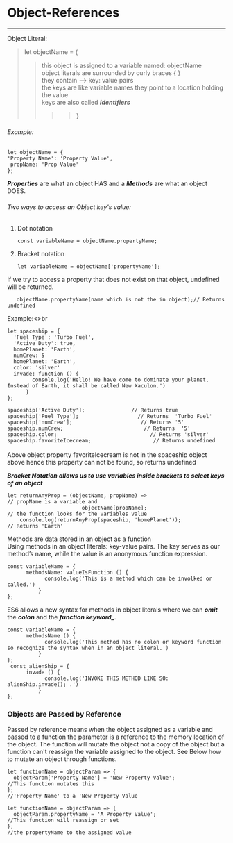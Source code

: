 # Object-References<br>
------
Object Literal: <br>

>let objectName = { <br>
>>this object is assigned to a variable named: objectName <br>
>>object literals are surrounded by curly braces { }<br>
>>they contain --> key: value pairs <br>
>>the keys are like variable names they point to a location holding the value <br>
>>keys are also called ***Identifiers***
>>>>} <br>
###### Example:
    let objectName = {
    'Property Name': 'Property Value',
     propName: 'Prop Value'
    };
  
***Properties*** are what an object HAS and a ***Methods*** are what an object DOES.<br>
###### Two ways to access an Object key's value:<br>
1. Dot notation<br>
   
       const variableName = objectName.propertyName;
2. Bracket notation<br>

       let variableName = objectName['propertyName'];
 

If we try to access a property that does not exist on that object, undefined will be returned.<br>

       objectName.propertyName(name which is not the in object);// Returns undefined

Example:<>br

    let spaceship = {
      'Fuel Type': 'Turbo Fuel',
      'Active Duty': true,
      homePlanet: 'Earth',
      numCrew: 5
      homePlanet: 'Earth',
      color: 'silver'
      invade: function () { 
            console.log('Hello! We have come to dominate your planet. Instead of Earth, it shall be called New Xaculon.')
          }
    };
    
`spaceship['Active Duty'];               // Returns true`<br>
`spaceship['Fuel Type'];                   // Returns  'Turbo Fuel'`<br>
`spaceship['numCrew'];                      // Returns '5'`<br>
`spaceship.numCrew;                          // Returns  '5'`<br>
`spaceship.color;                              // Returns 'silver'`<br>
`spaceship.favoriteIcecream;                    // Returns undefined`<br>
<br>
Above object property favoriteIcecream is not in the spaceship object above hence this property can not be found, so returns undefined<br>

***Bracket Notation allows us to use variables inside brackets to select keys of an object***<br>

    let returnAnyProp = (objectName, propName) =>                                  // propName is a variable and
                            objectName[propName];                               // the function looks for the variables value
        console.log(returnAnyProp(spaceship, 'homePlanet'));                                 // Returns 'Earth'

Methods are data stored in an object as a function<br>
Using methods in an object literals:  key-value pairs. The key serves as our method’s name, while the value is an anonymous function expression.<br>

    const variableName = {
          methodsName: valueIsFunction () { 
                console.log('This is a method which can be involked or called.')
              }
    };
ES6 allows a new syntax for methods in object literals where we can ***omit*** the ***__colon__*** and the ***__function keyword___***.

    const variableName = {
          methodsName () { 
                console.log('This method has no colon or keyword function so recognize the syntax when in an object literal.')
              }
    };
     const alienShip = {
          invade () { 
                console.log('INVOKE THIS METHOD LIKE SO: alienShip.invade(); .')
              }
    };
### Objects are Passed by Reference

Passed by reference means when the object assigned as a variable and passed to a function the parameter is a reference to the memory location of the object. The function will mutate the object not a copy of the object but a function can't reassign the variable assigned to the object.
See Below how to mutate an object through functions.

    let functionName = objectParam => {
      objectParam['Property Name'] = 'New Property Value';                  //This function mutates this 
    };                                                                        //'Property Name' to a 'New Property Value

    let functionName = objectParam => {
      objectParam.propertyName = 'A Property Value';                      //This function will reassign or set 
    };                                                                     //the propertyName to the assigned value












